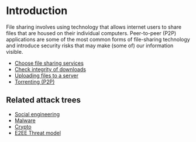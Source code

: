 # Introduction

File sharing involves using technology that allows internet users to share files that are housed on their individual 
computers. Peer-to-peer (P2P) applications are some of the most common forms of file-sharing technology and introduce 
security risks that may make (some of) our information visible.

* [Choose file sharing services](file-sharing-services.md)
* [Check integrity of downloads](integrity-downloads.md)
* [Uploading files to a server](sftp.md)
* [Torrenting (P2P)](torrenting.md)

## Related attack trees

* [Social engineering](attack-trees:docs/social-engineering/README)
* [Malware](attack-trees:docs/malware/README)
* [Crypto](attack-trees:docs/crypto/README)
* [E2EE Threat model](https://tymyrddin.github.io/e2ee-threat-model/)
